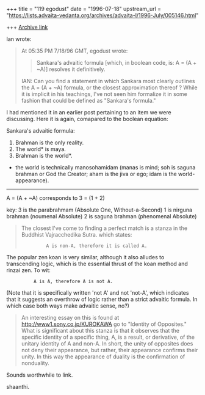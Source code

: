 +++
title = "119 egodust"
date = "1996-07-18"
upstream_url = "https://lists.advaita-vedanta.org/archives/advaita-l/1996-July/005146.html"

+++
[Archive link](https://lists.advaita-vedanta.org/archives/advaita-l/1996-July/005146.html)

Ian wrote:
>   At 05:35 PM 7/18/96 GMT, egodust wrote:
>
>   > Sankara's advaitic formula [which, in boolean code, is: A = (A + ~A)]
>   > resolves it definitively.
>
> IAN: Can you find a statement in which Sankara most clearly outlines the
> A = (A + ~A) formula, or the closest approximation thereof ?  While
> it is implicit in his teachings, I've not seen him formalize it
> in some fashion that could be defined as "Sankara's formula."
>

I had mentioned it in an earlier post pertaining to an item we were
discussing.  Here it is again, comapared to the boolean equation:

Sankara's advaitic formula:

1) Brahman is the only reality.
2) The world* is maya.
3) Brahman is the world*.

* the world is technically manosohamidam (manas is mind; soh is saguna
brahman or God the Creator; aham is the jiva or ego; idam is the
world-appearance).

***********

A = (A + ~A)
corresponds to
3 = (1 + 2)

key: 3 is the parabrahmam (Absolute One, Without-a-Second)
     1 is nirguna brahman (noumenal Absolute)
     2 is saguna brahman (phenomenal Absolute)


> The closest I've come to finding a perfect match is a stanza
> in the Buddhist Vajracchedika Sutra. which states:
>
>              A is non-A, therefore it is called A.

The popular zen koan is very similar, although it also alludes to
transcending logic, which is the essential thrust of the koan method
and rinzai zen. To wit:

              A is A, therefore A is not A.

(Note that it is specifically written 'not A' and not 'not-A', which
indicates that it suggests an overthrow of logic rather than a strict
advaitic formula.  In which case both ways make advaitic sense, no?)

> An interesting essay on this is found at  http://www1.sony.co.jp/KUROKAWA
> go to "Identity of Opposites." What is significant about this stanza is
> that it observes that the specific identity of a specific thing, A, is
> a result, or derivative, of the unitary identity of A and non-A. In
> short, the unity of opposites does not deny their appearance, but
> rather, their appearance confirms their unity. In this way the
> appearance of duality is the confirmation of nonduality.

Sounds worthwhile to link.

shaanthi.

